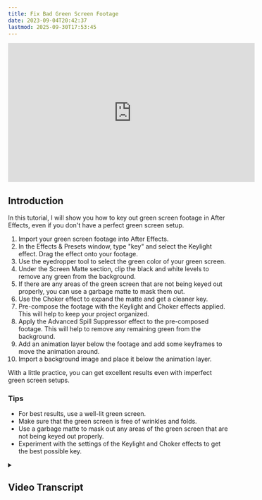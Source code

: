 ```yaml
---
title: Fix Bad Green Screen Footage
date: 2023-09-04T20:42:37
lastmod: 2025-09-30T17:53:45
---
```


<div class="iframe-16-9-container">
<iframe class="youTubeIframe" width="560" height="315" src="https://www.youtube.com/embed/hQbYGQ97aMQ?si=0kXwysj3AHpRL9Hy?rel=0" title="YouTube video player" frameborder="0" allow="accelerometer; autoplay; clipboard-write; encrypted-media; gyroscope; picture-in-picture; web-share" referrerpolicy="strict-origin-when-cross-origin" allowfullscreen></iframe>
</div>

## Introduction

In this tutorial, I will show you how to key out green screen footage in After Effects, even if you don't have a perfect green screen setup.

1. Import your green screen footage into After Effects.
2. In the Effects & Presets window, type "key" and select the Keylight effect. Drag the effect onto your footage.
3. Use the eyedropper tool to select the green color of your green screen.
4. Under the Screen Matte section, clip the black and white levels to remove any green from the background.
5. If there are any areas of the green screen that are not being keyed out properly, you can use a garbage matte to mask them out.
6. Use the Choker effect to expand the matte and get a cleaner key.
7. Pre-compose the footage with the Keylight and Choker effects applied. This will help to keep your project organized.
8. Apply the Advanced Spill Suppressor effect to the pre-composed footage. This will help to remove any remaining green from the background.
9. Add an animation layer below the footage and add some keyframes to move the animation around.
10. Import a background image and place it below the animation layer.

With a little practice, you can get excellent results even with imperfect green screen setups.

### Tips

- For best results, use a well-lit green screen.
- Make sure that the green screen is free of wrinkles and folds.
- Use a garbage matte to mask out any areas of the green screen that are not being keyed out properly.
- Experiment with the settings of the Keylight and Choker effects to get the best possible key.

<details><summary>

## Video Transcript

</summary>

Let's face it, we don't always have access to perfect green screen setups but that shouldn't stop us from being able to use green screen footage in our projects. In this tutorial, I'm going to show you tools you already have available to shoot some green screen footage and then key it out with pretty decent results.

The first thing we need to do is import our green screen footage. To do that, go to file, import. Drag the footage to the new comp button. As you can see here, I have some green screen footage that I took with my cell phone, handheld, in front of a green shirt that I just held up, in the air, did not use any special lighting, have lots of wrinkles. This is pretty much the worst case scenario when you are trying to do a green screen. But I'm going to show you how you can key it out pretty simply with After Effects.

In your Effects and Presets window type in key. Then what we need to select is a single instance of the Keylight plugin. Drag it onto the clip. Get the eyedropper by screen color, then select a color that's near the object you want to key out.

For this technique we are going to use two keylight effects. For this first effect we just want to get a really rough instance of the figure or the object, so we can be very aggressive with our effects.

The first thing to do is to click down under Screen Matte and then also show the Screen Matte Result. What we want to do is clip the black levels pretty aggressively till we don't have anything in the background and then clip the white levels pretty aggressively so there's nothing remaining here.

We can clip the black more to get rid of this spot right here, so I'll do that. Because this is an imperfect shot, no amount of black clipping will get rid of this section. But we can easily get rid of that by using a garbage matte. So I'm going to do that with the pen tool. Draw out a mask with the pen tool. Notice everything disappeared. That's fine.

We can twirl out the layer and under masks, Mask 1, we can say subtract. Now switch from Screen Matte to Intermediate Result. Not a bad key but we want to do is improve it even better with less aggressive clip black and clip white. To do that we are going to expand the matte with a choker.

In Effects and Presets, type in choke. Drag simple choker on to the clip, and then type negative 100. This brings a matte edge out from the original alpha channel of the original keylight. Down here we are missing just a little bit. We can just duplicate it by pressing command D and notice that I get more of that hair down at the bottom there. This may or may not be necessary for you.

In the timeline, right click and pre-compose. By default when you are selecting a single layer it will say "leave all attributes in the main comp" we don't want that, we want to move all attributes into the new precomp. We want to relabel this, Garbage Screen. Now all of those effects are inside this Pre-Composition Garbage Screen.

Now go back to Effects and Presets and type in key. We want to use the animation preset, Keylight, Key Cleaner, and Advanced Spill Suppressor. Drag it onto the footage. This time once again we will click on the eyedropper somewhere near the footage. And now what we need to do is instead of screen matte, because if we click screen matte it will show both mattes, what we want to do is show combined matte, that way it will add up the different mattes all together.

One thing that sometimes is helpful, you see how we can see some green here? You can double click and move this around just a little bit to see if it makes any difference to get a better key. Now twirl out Screen Matte and we can clip the black levels then we can clip the white levels, What we want to do is check a few other places to see how this is working.

If you notice up here, I still have some black to clip, so I'll do that. Now switch to Intermediate Result. This is a pretty good key. What we need to do now is click Advanced Spill Suppressor, and there we go. Press N to change the work area, and do a RAM preview by pressing space bar.

As you can see, we have a very good key even though we didn't spend anytime to set up a green screen. Let's add a new layer to show off the effect of our green screen. I'm going to move this layer below our footage, then let's set some keyframes. Press P then hold shift, then press S. Drop a keyframe by pressing the stop watch, then move forward, move the text to where we want it to end, hold shift to drag back to the other keyframe. You can also press the J and K keys to toggle back and forth to keyframes. Here, let's make the scale zero.

Now we have animation that can exist behind our figure all keyed out. Who wants to be stuck with a cheap green screen when we can go to the ocean? So let's go back to our project window, go to file, import. Drag the ocean scene down below. There, not a bad result, off course you would get much better results if you spent a little bit of time to straighten the fabric, maybe get a desk lamp or two to light the green screen fabric behind you but I wanted to show you that you can get excellent results without much effort.

Hopefully you can have fun making green screen footage anytime you want, just grab your cell phone, something green, or something blue or anything of a solid color that is different than red and shoot away.

If you like this content, please click subscribe for more tutorials.

</summary>
